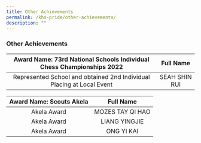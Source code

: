 ```yaml
---
title: Other Achievements
permalink: /khs-pride/other-achievements/
description: ""
---
```

### Other Achievements

| Award Name: 73rd National Schools Individual Chess Championships 2022 | Full Name |
|:---:|:---:|
| Represented School and obtained 2nd Individual Placing at Local Event | SEAH SHIN RUI |

| Award Name: Scouts Akela | Full Name |
|:---:|:---:|
| Akela Award | MOZES TAY QI HAO |
| Akela Award | LIANG YINGJIE |
| Akela Award | ONG YI KAI |
